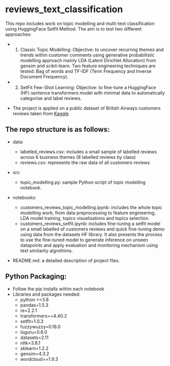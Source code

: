 # reviews_text_classification
This repo includes work on topic modelling and multi-text classification using HuggingFace Setfit Method. The aim is to test two different approaches:
- 1)  Classic Topic Modelling:
Objective: to uncover recurring themes and trends within customer comments using generative probabilistic modelling approach mainly LDA (Latent Dirichlet Allocation) from gensim and scikit-learn. Two feature engineering techniques are tested: Bag of words and TF-IDF (Term Frequency and Inverse Document Frequency).
- 2)  SetFit Few-Shot Learning:
Objective: to fine-tune a HuggingFace (HF) sentence transformers model with minimal data to automatically categorise and label reviews.

* The project is applied on a public dataset of British Airways customers reviews taken from [Kaggle](https://www.kaggle.com/datasets/okechukwuobiahu/british-airways-reviews/data)
        
## The repo structure is as follows: 
- data:
  - labelled_reviews.csv: includes a small sample of labelled reviews across 6 business themes (8 labelled reviews by class)
  - reviews.csv: represents the raw data of all customers reviews
 
- src:
  - topic_modelling.py: sample Python script of topic modelling notebook.
 
- notebooks:
  - customers_reviews_topic_modelling.ipynb: includes the whole topic modelling work; from data preprocessing to feature engineering, LDA model training, topics visualisations and topics selection.
  - customers_reviews_setfit.ipynb: includes fine-tuning a setfit model on a small labelled of customers reviews and quick fine-tuning demo using data from the datasets HF library. It also presents the process to use the fine-tuned model to generate inference on unseen datapoints and apply evaluation and monitoring mechanism using text similarity algrothims.
- README.md: a detailed description of project files.

## Python Packaging:
- Follow the pip installs within each notebook
- Libraries and packages needed:
  - python >=3.8
  - pandas=1.5.3
  - re=2.2.1
  - transformers==4.40.2
  - setfit=1.0.3
  - fuzzywuzzy=0.18.0
  - loguru=0.6.0
  - datasets=2.11
  - nltk=3.8.1
  - sklearn=1.2.2
  - gensim=4.3.2
  - wordcloud==1.9.3

